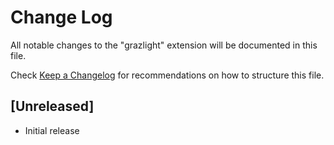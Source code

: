 # Change Log

All notable changes to the "grazlight" extension will be documented in this file.

Check [Keep a Changelog](http://keepachangelog.com/) for recommendations on how to structure this file.

## [Unreleased]

- Initial release
